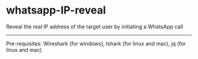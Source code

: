 # whatsapp-IP-reveal
Reveal the real IP address of the target user by initiating a WhatsApp call

----------------
Pre-requisites: Wireshark (for windows), tshark (for linux and mac), jq (for linux and mac)
